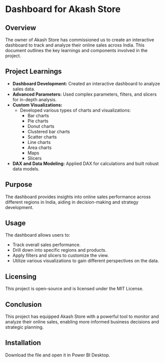 # Dashboard for Akash Store

## Overview
The owner of Akash Store has commissioned us to create an interactive dashboard to track and analyze their online sales across India. This document outlines the key learnings and components involved in the project.

## Project Learnings
- **Dashboard Development:** Created an interactive dashboard to analyze sales data.
- **Advanced Parameters:** Used complex parameters, filters, and slicers for in-depth analysis.
- **Custom Visualizations:**
  - Developed various types of charts and visualizations:
    - Bar charts
    - Pie charts
    - Donut charts
    - Clustered bar charts
    - Scatter charts
    - Line charts
    - Area charts
    - Maps
    - Slicers
- **DAX and Data Modeling:** Applied DAX for calculations and built robust data models.

## Purpose
The dashboard provides insights into online sales performance across different regions in India, aiding in decision-making and strategy development.

## Usage
The dashboard allows users to:
- Track overall sales performance.
- Drill down into specific regions and products.
- Apply filters and slicers to customize the view.
- Utilize various visualizations to gain different perspectives on the data.

## Licensing
This project is open-source and is licensed under the MIT License.

## Conclusion
This project has equipped Akash Store with a powerful tool to monitor and analyze their online sales, enabling more informed business decisions and strategic planning.

## Installation
Download the file and open it in Power BI Desktop.


